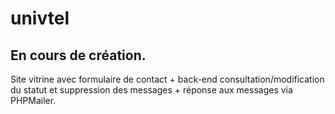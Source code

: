 # univtel

## En cours de création.
Site vitrine avec formulaire de contact + back-end consultation/modification du statut et suppression des messages + réponse aux messages via PHPMailer.
